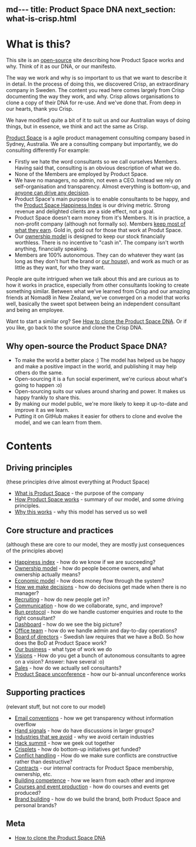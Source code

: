 md---
title: Product Space DNA
next_section: what-is-crisp.html
---

What is this?
=============

This site is an [open-source](http://en.wikipedia.org/wiki/Open_source) site describing how Product Space works and why. Think of it as our DNA, or our manifesto.

The way we work and why is so important to us that we want to describe it in detail. In the process of doing this, we discovered Crisp, an extraordinary company in Sweden. The content you read here comes largely from Crisp documenting the way they work, and why. Crisp allows organisations to clone a copy of their DNA for re-use. And we've done that. From deep in our hearts, thank you Crisp.

We have modified quite a bit of it to suit us and our Australian ways of doing things, but in essence, we think and act the same as Crisp.

[Product Space](https://www.theproductspace.com) is a agile product management consulting company based in Sydney, Australia. We are a consulting company but importantly, we do consulting differently
For example:

-   Firstly we hate the word consultants so we call ourselves Members. Having said that, consulting is an obvious description of what we do.
- None of the Members are employed by Product Space.
-   We have no managers, no admin, not even a CEO. Instead we rely on self-organisation and transparency. Almost everything is bottom-up, and [anyone can drive any decision](decisions.html).
-   Product Space's main purpose is to enable consultants to be happy, and the [Product Space Happiness Index](happiness-index.html) is our driving metric. Strong revenue and delighted clients are a side effect, not a goal.
-   Product Space doesn't earn money from it's Members. It is in practice, a non-profit company (although not formally so). Members [keep most of what they earn](economic-model.html). Gold in, gold out for those that work at Produt Space.
-   Our [ownership model](ownership-model.html) is designed to keep our stock financially worthless. There is no incentive to "cash in". The company isn't worth anything, financially speaking. 
-   Members are 100% autonomous. They can do whatever they want (as long as they don't hurt the brand or [our house](what-is-crisp.html)), and work as much or as little as they want, for who they want.

People are quite intrigued when we talk about this and are curious as to how it works in practice, especially from other consultants looking to create something similar. Between what we've learned from Crisp and our amazing friends at Nomad8 in New Zealand, we've converged on a model that works well, basically the sweet spot between being an independent consultant and being an employee. 

Want to start a similar org? See [How to clone the Product Space DNA](how-to-copy.html). Or if you like, go back to the source and clone the Crisp DNA.

Why open-source the Product Space DNA?
------------------------------

-   To make the world a better place :) The model has helped us be happy and make a positive impact in the world, and publishing it may help others do the same.
-   Open-sourcing it is a fun social experiment, we're curious about what's going to happen :o)
- Open-sourcing suits our values around sharing and power. It makes us happy frankly to share this.
-   By making our model public, we're more likely to keep it up-to-date and improve it as we learn.
-   Putting it on GitHub makes it easier for others to clone and evolve the model, and we can learn from them.

Contents
========

Driving principles
------------------

(these principles drive almost everything at Product Space)

-   [What is Product Space](what-is-crisp.html) - the purpose of the company
-   [How Product Space works](how-crisp-works.html) - summary of our model, and some driving principles.
-   [Why this works](why-this-works.html) - why this model has served us so well

Core structure and practices
----------------------------

(although these are core to our model, they are mostly just consequences of the principles above)

-   [Happiness index](happiness-index.html) - how do we know if we are succeeding?
-   [Ownership model](ownership-model.html) - how do people become owners, and what ownership actually means?
-   [Economic model](economic-model.html) - how does money flow through the system?
-   [How we make decisions](decisions.html) - how do decisions get made when there is no manager?
-   [Recruiting](recruiting.html) - how do new people get in?
-   [Communication](communication.html) - how do we collaborate, sync, and improve?
-   [Bun protocol](bun-protocol.html) - how do we handle customer enquiries and route to the right consultant?
-   [Dashboard](dashboard.html) - how do we see the big picture?
-   [Office team](office-team.html) - how do we handle admin and day-to-day operations?
-   [Board of directors](board.html) - Swedish law requires that we have a BoD. So how does the BoD at Product Space work?
-   [Our business](our-business.html) - what type of work we do
-   [Visions](visions.html) - How do you get a bunch of autonomous consultants to agree on a vision? Answer: have several :o)
-   [Sales](sales.html) - how do we actually sell consultants?
-   [Product Space unconference](unconference.html) - how our bi-annual unconference works

Supporting practices
--------------------

(relevant stuff, but not core to our model)

-   [Email conventions](email-conventions.html) - how we get transparency without information overflow
-   [Hand signals](hand-signals.html) - how do have discussions in larger groups?
-   [Industries that we avoid](industries-that-we-avoid.html) - why we avoid certain industries
-   [Hack summit](hack-summit.html) - how we geek out together
-   [Crisplets](crisplets.html) - how do bottom-up initiatives get funded?
-   [Conflict handling](conflict-handling.html) - How do we make sure conflicts are constructive rather than destructive?
-   [Contracts](contracts.html) - our internal contracts for Product Space membership, ownership, etc.
-   [Building competence](building-competence.html) - how we learn from each other and improve
-   [Courses and event production](courses-and-event-production.html) - how do courses and events get produced?
-   [Brand building](brand-building.html) - how do we build the brand, both Product Space and personal brands?

Meta
----

-   [How to clone the Product Space DNA](how-to-copy.html)
